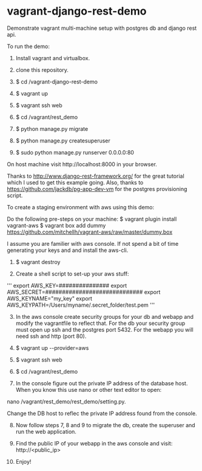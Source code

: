 # vagrant-django-rest-demo
Demonstrate vagrant multi-machine setup with postgres db and django rest api.  

To run the demo:

1. Install vagrant and virtualbox.

2. clone this repository.

3. $ cd <path>/vagrant-django-rest-demo

4. $ vagrant up

5. $ vagrant ssh web

6. $ cd /vagrant/rest_demo

7. $ python manage.py migrate

8. $ python manage.py createsuperuser

9. $ sudo python manage.py runserver 0.0.0.0:80

On host machine visit http://localhost:8000 in your browser.

Thanks to http://www.django-rest-framework.org/ for the great tutorial which I used to get this example going.
Also, thanks to https://github.com/jackdb/pg-app-dev-vm for the postgres provisioning script.

To create a staging environment with aws using this demo:

Do the following pre-steps on your machine:
$ vagrant plugin install vagrant-aws
$ vagrant box add dummy https://github.com/mitchellh/vagrant-aws/raw/master/dummy.box

I assume you are familier with aws console.  If not spend a bit of time
generating your keys and and install the aws-cli.

1. $ vagrant destroy

2. Create a shell script to set-up your aws stuff:

'''
export AWS_KEY=###############
export AWS_SECRET=#############################
export AWS_KEYNAME="my_key"
export AWS_KEYPATH=/Users/myname/.secret_folder/test.pem
'''

3. In the aws console create security groups for your db and webapp
and modify the vagrantfile to reflect that.  For the db your security
group must open up ssh and the postgres port 5432.  For the webapp
you will need ssh and http (port 80).

4. $ vagrant up --provider=aws

5. $ vagrant ssh web

6. $ cd /vagrant/rest_demo

7. In the console figure out the private IP address of the database host.
When you know this use nano or other text editor to open:

nano /vagrant/rest_demo/rest_demo/setting.py.

Change the DB host to reflec the private IP address found from the console.

8. Now follow steps 7, 8 and 9 to migrate the db, create the superuser and
run the web application.

9. Find the public IP of your webapp in the aws console and visit:
http://<public_ip>

10. Enjoy!
